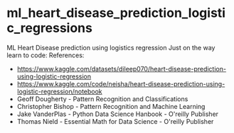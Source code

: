 # ml_heart_disease_prediction_logistic_regressions
ML Heart Disease prediction using logistics regression
Just on the way learn to code:
References:
- https://www.kaggle.com/datasets/dileep070/heart-disease-prediction-using-logistic-regression
- https://www.kaggle.com/code/neisha/heart-disease-prediction-using-logistic-regression/notebook
- Geoff Dougherty - Pattern Recognition and Classifications
- Christopher Bishop - Pattern Recognition and Machine Learning
- Jake VanderPlas - Python Data Science Hanbook - O'reilly Publisher
- Thomas Nield - Essential Math for Data Science - O'reilly Publisher
